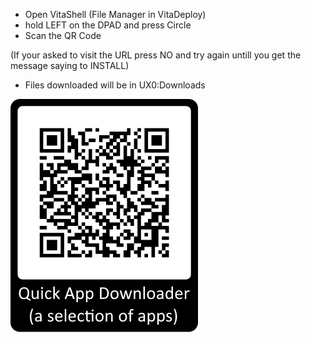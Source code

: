 - Open VitaShell (File Manager in VitaDeploy)
- hold LEFT on the DPAD and press Circle
- Scan the QR Code

(If your asked to visit the URL press NO and try again untill you get the message saying to INSTALL)

* Files downloaded will be in UX0:Downloads


![Screenshot](https://github.com/AntHJ/Quick-App-Downloader/blob/main/Quick%20App%20Downloader.png)
